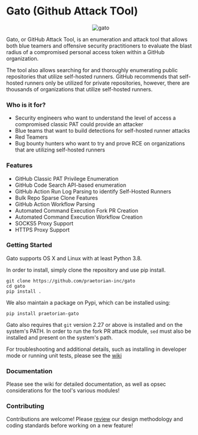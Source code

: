 # Gato (Github Attack TOol)

<p align="center">
  <img src="https://user-images.githubusercontent.com/2006441/212176664-2ffb61ec-1b40-49cb-8cb2-7a9127a51f3b.PNG" alt="gato"/>
</p>


Gato, or GitHub Attack Tool, is an enumeration and attack tool that allows both 
blue teamers and offensive security practitioners to evaluate the blast radius 
of a compromised personal access token within a GitHub organization.

The tool also allows searching for and thoroughly enumerating public
repositories that utilize self-hosted runners. GitHub recommends that
self-hosted runners only be utilized for private repositories, however, there
are thousands of organizations that utilize self-hosted runners.

### Who is it for?

- Security engineers who want to understand the level of access a compromised
  classic PAT could provide an attacker
- Blue teams that want to build detections for self-hosted runner attacks
- Red Teamers
- Bug bounty hunters who want to try and prove RCE on organizations that are
  utilizing self-hosted runners

### Features

* GitHub Classic PAT Privilege Enumeration
* GitHub Code Search API-based enumeration
* GitHub Action Run Log Parsing to identify Self-Hosted Runners
* Bulk Repo Sparse Clone Features
* GitHub Action Workflow Parsing
* Automated Command Execution Fork PR Creation
* Automated Command Execution Workflow Creation
* SOCKS5 Proxy Support
* HTTPS Proxy Support

### Getting Started

Gato supports OS X and Linux with at least Python 3.8.

In order to install, simply clone the repository and use pip install.

```
git clone https://github.com/praetorian-inc/gato
cd gato
pip install .
```

We also maintain a package on Pypi, which can be installed using:

```
pip install praetorian-gato
```

Gato also requires that `git` version 2.27 or above is installed and on the 
system's PATH. In order to run the fork PR attack module, `sed` must also be 
installed and present on the system's path.

For troubleshooting and additional details, such as installing in developer 
mode or running unit tests, please see the [wiki](https://github.com/praetorian-inc/gato/wiki)

### Documentation

Please see the wiki for detailed documentation, as well as opsec considerations 
for the tool's various modules!

### Contributing

Contributions are welcome! Please [review](https://github.com/praetorian-inc/gato/wiki/Project-Design) our design methodology and coding 
standards before working on a new feature!